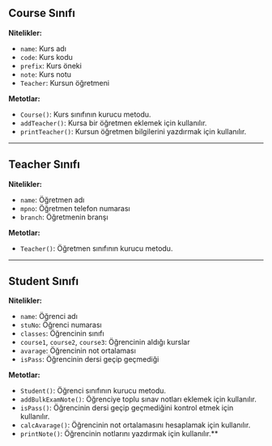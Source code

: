 ## Course Sınıfı

**Nitelikler:**

- `name`: Kurs adı
- `code`: Kurs kodu
- `prefix`: Kurs öneki
- `note`: Kurs notu
- `Teacher`: Kursun öğretmeni

**Metotlar:**

- `Course()`: Kurs sınıfının kurucu metodu.
- `addTeacher()`: Kursa bir öğretmen eklemek için kullanılır.
- `printTeacher()`: Kursun öğretmen bilgilerini yazdırmak için kullanılır.

---

## Teacher Sınıfı

**Nitelikler:**

- `name`: Öğretmen adı
- `mpno`: Öğretmen telefon numarası
- `branch`: Öğretmenin branşı

**Metotlar:**

- `Teacher()`: Öğretmen sınıfının kurucu metodu.

---

## Student Sınıfı

**Nitelikler:**

- `name`: Öğrenci adı
- `stuNo`: Öğrenci numarası
- `classes`: Öğrencinin sınıfı
- `course1`, `course2`, `course3`: Öğrencinin aldığı kurslar
- `avarage`: Öğrencinin not ortalaması
- `isPass`: Öğrencinin dersi geçip geçmediği

**Metotlar:**

- `Student()`: Öğrenci sınıfının kurucu metodu.
- `addBulkExamNote()`: Öğrenciye toplu sınav notları eklemek için kullanılır.
- `isPass()`: Öğrencinin dersi geçip geçmediğini kontrol etmek için kullanılır.
- `calcAvarage()`: Öğrencinin not ortalamasını hesaplamak için kullanılır.
- `printNote()`: Öğrencinin notlarını yazdırmak için kullanılır.**
